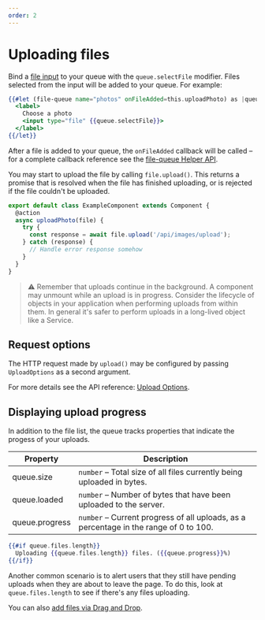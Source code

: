 ```yaml
---
order: 2
---
```


# Uploading files

Bind a [file input](https://developer.mozilla.org/en-US/docs/Web/HTML/Element/input/file) to your queue with the `queue.selectFile` modifier. Files selected from the input will be added to your queue. For example:

```hbs
{{#let (file-queue name="photos" onFileAdded=this.uploadPhoto) as |queue|}}
  <label>
    Choose a photo
    <input type="file" {{queue.selectFile}}>
  </label>
{{/let}}
```

After a file is added to your queue, the `onFileAdded` callback will be called – for a complete callback reference see the [file-queue Helper API](../docs/api/helper/file-queue.md#helper-api).

You may start to upload the file by calling `file.upload()`. This returns a promise that is resolved when the file has finished uploading, or is rejected if the file couldn't be uploaded.

```js
export default class ExampleComponent extends Component {
  @action
  async uploadPhoto(file) {
    try {
      const response = await file.upload('/api/images/upload');
    } catch (response) {
      // Handle error response somehow
    }
  }
}
```

> ⚠️ Remember that uploads continue in the background. A component may unmount while an upload is in progress. Consider the lifecycle of objects in your application when performing uploads from within them. In general it's safer to perform uploads in a long-lived object like a Service.

## Request options

The HTTP request made by `upload()` may be configured by passing `UploadOptions` as a second argument.

For more details see the API reference: [Upload Options](../docs/api/class/upload-file.md#upload-options).

## Displaying upload progress

In addition to the file list, the queue tracks properties that indicate the progess of your uploads.

| Property | Description |
| ----- | ----- |
| queue.size  | `number` – Total size of all files currently being uploaded in bytes. |
| queue.loaded  | `number` – Number of bytes that have been uploaded to the server. |
| queue.progress  | `number` – Current progress of all uploads, as a percentage in the range of 0 to 100. |

```hbs
{{#if queue.files.length}}
  Uploading {{queue.files.length}} files. ({{queue.progress}}%)
{{/if}}
```

Another common scenario is to alert users that they still have pending uploads when they are about to leave the page. To do this, look at `queue.files.length` to see if there's any files uploading.

You can also [add files via Drag and Drop](file-dropzone.md).
